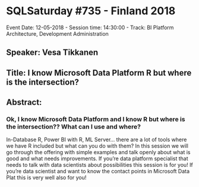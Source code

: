 # SQLSaturday #735 - Finland 2018
Event Date: 12-05-2018 - Session time: 14:30:00 - Track: BI Platform Architecture, Development  Administration
## Speaker: Vesa Tikkanen
## Title: I know Microsoft Data Platform  R but where is the intersection?
## Abstract:
### Ok, I know Microsoft Data Platform and I know R but where is the intersection?? What can I use and where?

In-Database R, Power BI with R, ML Server… there are a lot of tools where we have R included but what can you do with them? In this session we will go through the offering with simple examples and talk openly about what is good and what needs improvements. If you’re data platform specialist that needs to talk with data scientists about possibilities this session is for you! If you’re data scientist and want to know the contact points in Microsoft Data Plat this is very well also for you!
